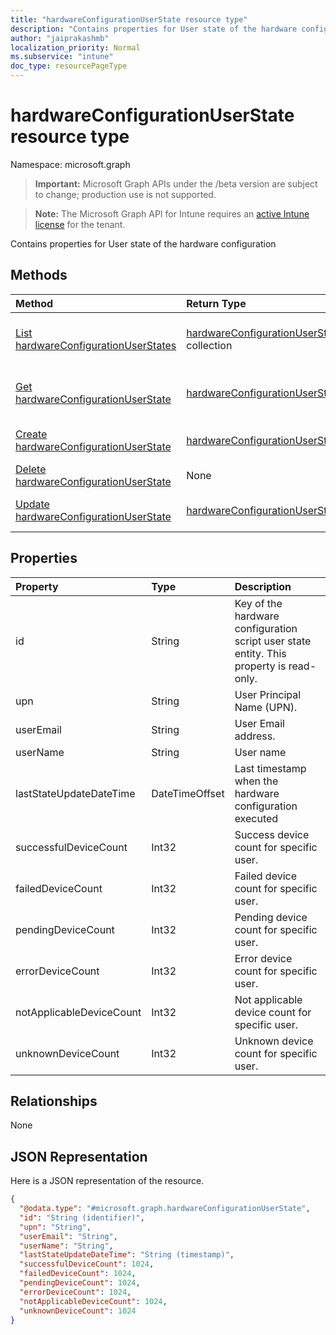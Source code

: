```yaml
---
title: "hardwareConfigurationUserState resource type"
description: "Contains properties for User state of the hardware configuration"
author: "jaiprakashmb"
localization_priority: Normal
ms.subservice: "intune"
doc_type: resourcePageType
---
```


# hardwareConfigurationUserState resource type

Namespace: microsoft.graph

> **Important:** Microsoft Graph APIs under the /beta version are subject to change; production use is not supported.

> **Note:** The Microsoft Graph API for Intune requires an [active Intune license](https://go.microsoft.com/fwlink/?linkid=839381) for the tenant.

Contains properties for User state of the hardware configuration

## Methods
|Method|Return Type|Description|
|:---|:---|:---|
|[List hardwareConfigurationUserStates](../api/intune-deviceconfig-hardwareconfigurationuserstate-list.md)|[hardwareConfigurationUserState](../resources/intune-deviceconfig-hardwareconfigurationuserstate.md) collection|List properties and relationships of the [hardwareConfigurationUserState](../resources/intune-deviceconfig-hardwareconfigurationuserstate.md) objects.|
|[Get hardwareConfigurationUserState](../api/intune-deviceconfig-hardwareconfigurationuserstate-get.md)|[hardwareConfigurationUserState](../resources/intune-deviceconfig-hardwareconfigurationuserstate.md)|Read properties and relationships of the [hardwareConfigurationUserState](../resources/intune-deviceconfig-hardwareconfigurationuserstate.md) object.|
|[Create hardwareConfigurationUserState](../api/intune-deviceconfig-hardwareconfigurationuserstate-create.md)|[hardwareConfigurationUserState](../resources/intune-deviceconfig-hardwareconfigurationuserstate.md)|Create a new [hardwareConfigurationUserState](../resources/intune-deviceconfig-hardwareconfigurationuserstate.md) object.|
|[Delete hardwareConfigurationUserState](../api/intune-deviceconfig-hardwareconfigurationuserstate-delete.md)|None|Deletes a [hardwareConfigurationUserState](../resources/intune-deviceconfig-hardwareconfigurationuserstate.md).|
|[Update hardwareConfigurationUserState](../api/intune-deviceconfig-hardwareconfigurationuserstate-update.md)|[hardwareConfigurationUserState](../resources/intune-deviceconfig-hardwareconfigurationuserstate.md)|Update the properties of a [hardwareConfigurationUserState](../resources/intune-deviceconfig-hardwareconfigurationuserstate.md) object.|

## Properties
|Property|Type|Description|
|:---|:---|:---|
|id|String|Key of the hardware configuration script user state entity. This property is read-only.|
|upn|String|User Principal Name (UPN).|
|userEmail|String|User Email address.|
|userName|String|User name|
|lastStateUpdateDateTime|DateTimeOffset|Last timestamp when the hardware configuration executed|
|successfulDeviceCount|Int32|Success device count for specific user.|
|failedDeviceCount|Int32|Failed device count for specific user.|
|pendingDeviceCount|Int32|Pending device count for specific user.|
|errorDeviceCount|Int32|Error device count for specific user.|
|notApplicableDeviceCount|Int32|Not applicable device count for specific user.|
|unknownDeviceCount|Int32|Unknown device count for specific user.|

## Relationships
None

## JSON Representation
Here is a JSON representation of the resource.
<!-- {
  "blockType": "resource",
  "keyProperty": "id",
  "@odata.type": "microsoft.graph.hardwareConfigurationUserState"
}
-->
``` json
{
  "@odata.type": "#microsoft.graph.hardwareConfigurationUserState",
  "id": "String (identifier)",
  "upn": "String",
  "userEmail": "String",
  "userName": "String",
  "lastStateUpdateDateTime": "String (timestamp)",
  "successfulDeviceCount": 1024,
  "failedDeviceCount": 1024,
  "pendingDeviceCount": 1024,
  "errorDeviceCount": 1024,
  "notApplicableDeviceCount": 1024,
  "unknownDeviceCount": 1024
}
```